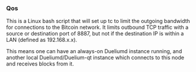 ### Qos ###

This is a Linux bash script that will set up tc to limit the outgoing bandwidth for connections to the Bitcoin network. It limits outbound TCP traffic with a source or destination port of 8887, but not if the destination IP is within a LAN (defined as 192.168.x.x).

This means one can have an always-on Dueliumd instance running, and another local Dueliumd/Duelium-qt instance which connects to this node and receives blocks from it.
